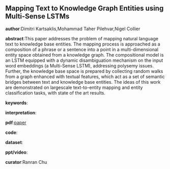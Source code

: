 ## Mapping Text to Knowledge Graph Entities using Multi-Sense LSTMs

**author**:Dimitri Kartsaklis,Mohammad Taher Pilehvar,Nigel Collier

**abstract**:This paper addresses the problem of mapping natural language text to knowledge base entities. The mapping process is approached as a
composition of a phrase or a sentence into a point in a multi-dimensional entity space obtained from a knowledge graph. The compositional model is an LSTM equipped with a dynamic disambiguation mechanism on the input word embeddings (a Multi-Sense LSTM), addressing polysemy issues. Further, the knowledge base space is prepared by collecting random walks from a graph enhanced with textual features, which act as a set of semantic bridges between text and knowledge base entities. The ideas of this work are demonstrated on largescale text-to-entity mapping and entity classification tasks, with state of the art results.

**keywords**:

**interpretation**:

**pdf**:[paper](https://www.aclweb.org/anthology/D18-1221.pdf)

**code**:

**dataset**:

**ppt/video**:

**curator**:Ranran Chu
